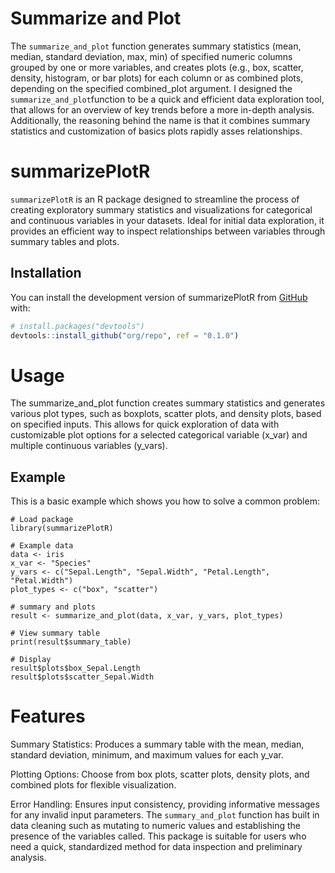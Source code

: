 # Summarize and Plot

The `summarize_and_plot` function generates summary statistics (mean, median, standard deviation, max, min) of specified numeric columns grouped by one or more variables, and creates plots (e.g., box, scatter, density, histogram, or bar plots) for each column or as combined plots, depending on the specified combined_plot argument. I designed the `summarize_and_plot`function to be a quick and efficient data exploration tool, that allows for an overview of key trends before a more in-depth analysis. Additionally, the reasoning behind the name is that it combines summary statistics and customization of basics plots rapidly asses relationships.

# summarizePlotR

<!-- badges: start -->
<!-- badges: end -->

`summarizePlotR` is an R package designed to streamline the process of creating exploratory summary statistics and visualizations for categorical and continuous variables in your datasets. Ideal for initial data exploration, it provides an efficient way to inspect relationships between variables through summary tables and plots.  

## Installation

You can install the development version of summarizePlotR from [GitHub](https://github.com/) with:

``` r
# install.packages("devtools")
devtools::install_github("org/repo", ref = "0.1.0")

```
# Usage

The summarize_and_plot function creates summary statistics and generates various plot types, such as boxplots, scatter plots, and density plots, based on specified inputs. This allows for quick exploration of data with customizable plot options for a selected categorical variable (x_var) and multiple continuous variables (y_vars).

## Example

This is a basic example which shows you how to solve a common problem:

```{r example}
# Load package
library(summarizePlotR)

# Example data
data <- iris
x_var <- "Species"
y_vars <- c("Sepal.Length", "Sepal.Width", "Petal.Length", "Petal.Width")
plot_types <- c("box", "scatter")

# summary and plots
result <- summarize_and_plot(data, x_var, y_vars, plot_types)

# View summary table
print(result$summary_table)

# Display 
result$plots$box_Sepal.Length
result$plots$scatter_Sepal.Width
```

# Features

Summary Statistics: Produces a summary table with the mean, median, standard deviation, minimum, and maximum values for each y_var.

Plotting Options: Choose from box plots, scatter plots, density plots, and combined plots for flexible visualization.

Error Handling: Ensures input consistency, providing informative messages for any invalid input parameters. The `summary_and_plot` function has built in data cleaning such as mutating to numeric values and establishing the presence of the variables called. This package is suitable for users who need a quick, standardized method for data inspection and preliminary analysis. 

